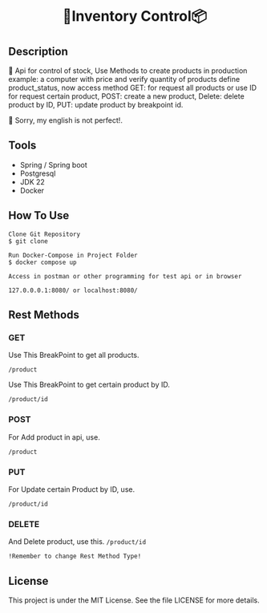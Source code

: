 <h1 align="center">🚚Inventory Control📦</h1>

## Description
🚚 Api for control of stock, Use Methods to create products in production 
example: a computer with price and verify quantity of products define product_status,
now access method GET: for request all products or use ID for request certain product,
POST: create a new product, Delete: delete product by ID, PUT: update product by breakpoint id.

🤔 Sorry, my english is not perfect!.

## Tools
- Spring / Spring boot
- Postgresql
- JDK 22
- Docker

## How To Use
```
Clone Git Repository
$ git clone
```
```
Run Docker-Compose in Project Folder
$ docker compose up
```
``Access in postman or other programming for test api or in browser``

```127.0.0.0.1:8080/ or localhost:8080/```

## Rest Methods
### GET
Use This BreakPoint to get all products.

``/product``

Use This BreakPoint to get certain product by ID.

``/product/id``
### POST
For Add product in api, use.

``/product``
### PUT
For Update certain Product by ID, use.

``/product/id``
### DELETE
And Delete product, use this.
``/product/id``

``!Remember to change Rest Method Type!``
## License

This project is under the MIT License. See the file LICENSE for more details.